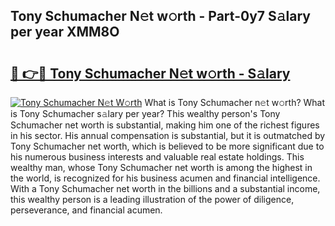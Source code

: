 ## Tony Schumacher N𝚎t w𝚘rth - Part-0y7 S𝚊lary per year XMM8O

# <h2><a href="http://gc4kmjy.nevu.top/?p=Tony+Schumacher">🔗 👉🔴 Tony Schumacher N𝚎t w𝚘rth - S𝚊lary</a></h2>

[![Tony Schumacher N𝚎t W𝚘rth](https://i.imgur.com/Oavwk0R.jpeg)](http://gc4kmjy.nevu.top/?p=Tony+Schumacher)
What is Tony Schumacher n𝚎t w𝚘rth? What is Tony Schumacher s𝚊lary per year?
This wealthy person's Tony Schumacher net worth is substantial, making him one of the richest figures in his sector. His annual compensation is substantial, but it is outmatched by Tony Schumacher net worth, which is believed to be more significant due to his numerous business interests and valuable real estate holdings. This wealthy man, whose Tony Schumacher net worth is among the highest in the world, is recognized for his business acumen and financial intelligence. With a Tony Schumacher net worth in the billions and a substantial income, this wealthy person is a leading illustration of the power of diligence, perseverance, and financial acumen.
